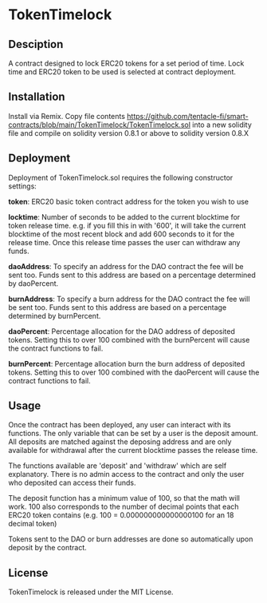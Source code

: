 # TokenTimelock

## Desciption

A contract designed to lock ERC20 tokens for a set period of time. Lock time and ERC20 token to be used is selected at contract deployment.

## Installation

Install via Remix. Copy file contents https://github.com/tentacle-fi/smart-contracts/blob/main/TokenTimelock/TokenTimelock.sol into a new solidity file and compile on solidity version 0.8.1 or above to solidity version 0.8.X

## Deployment

Deployment of TokenTimelock.sol requires the following constructor settings:

**token**: ERC20 basic token contract address for the token you wish to use
      
**locktime**: Number of seconds to be added to the current blocktime for token release time. e.g. if you fill this in with '600', it will take the current blocktime of the most recent block and add 600 seconds to it for the release time. Once this release time passes the user can withdraw any funds.

**daoAddress**: To specify an address for the DAO contract the fee will be sent too. Funds sent to this address are based on a percentage determined by daoPercent.

**burnAddress**: To specify a burn address for the DAO contract the fee will be sent too. Funds sent to this address are based on a percentage determined by burnPercent.

**daoPercent**: Percentage allocation for the DAO address of deposited tokens. Setting this to over 100 combined with the burnPercent will cause the contract functions to fail.

**burnPercent**: Percentage allocation burn the burn address of deposited tokens. Setting this to over 100 combined with the daoPercent will cause the contract functions to fail.

## Usage

Once the contract has been deployed, any user can interact with its functions. The only variable that can be set by a user is the deposit amount. All deposits are matched against the deposing address and are only available for withdrawal after the current blocktime passes the release time.

The functions available are 'deposit' and 'withdraw' which are self explanatory. There is no admin access to the contract and only the user who deposited can access their funds.

The deposit function has a minimum value of 100, so that the math will work. 100 also corresponds to the number of decimal points that each ERC20 token contains (e.g. 100 = 0.000000000000000100 for an 18 decimal token)

Tokens sent to the DAO or burn addresses are done so automatically upon deposit by the contract.

## License

TokenTimelock is released under the MIT License.
